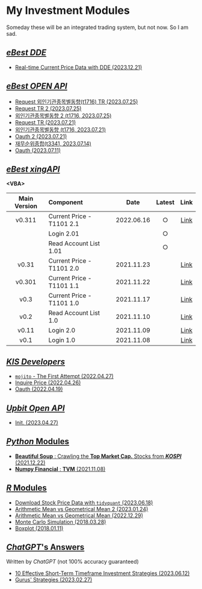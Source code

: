 # My Investment Modules

Someday these will be an integrated trading system, but not now. So I am sad.


## [*eBest DDE*](/eBest_DDE/)

- [Real-time Current Price Data with DDE (2023.12.21)](/eBest_DDE/README.md#real-time-current-price-data-with-dde-20231221)


## [*eBest OPEN API*](/eBest_OpenAPI/)

- [Request 외인기관종목별동향(t1716) TR (2023.07.25)](/eBest_OpenAPI/README.md#request-외인기관종목별동향t1716-tr-20230725)
- [Request TR 2 (2023.07.25)](/eBest_OpenAPI/README.md#request-tr-2-20230725)
- [외인기관종목별동향 2 (t1716, 2023.07.25)](/eBest_OpenAPI/README.md#외인기관종목별동향-2-t1716-20230725)
- [Request TR (2023.07.21)](/eBest_OpenAPI/README.md#request-tr-20230721)
- [외인기관종목별동향 (t1716, 2023.07.21)](/eBest_OpenAPI/README.md#외인기관종목별동향-t1716-20230721)
- [Oauth 2 (2023.07.21)](/eBest_OpenAPI/README.md#oauth-2-20230721)
- [재무순위종합(t3341, 2023.07.14)](/eBest_OpenAPI/README.md#재무순위종합t3341-20230714)
- [Oauth (2023.07.11)](/eBest_OpenAPI/README.md#oauth-20230711)


## [*eBest xingAPI*](/XingAPI)

**\<VBA>**

| Main Version | Component | Date | Latest | Link |
|:-:|:--|:-:|:-:|:-:|
| v0.311 | Current Price - T1101 2.1 | 2022.06.16 | ○ | [Link](/XingAPI/README.md#v0311--current-price---t1101-21-20220617) |
| | Login 2.01 | | ○ | |
| | Read Account List 1.01 | | ○ | |
| v0.31 | Current Price - T1101 2.0 | 2021.11.23 | | [Link](/XingAPI/README.md#v031--current-price---t1101-2-20211123) |
| v0.301 | Current Price - T1101 1.1 | 2021.11.22 | | [Link](/XingAPI/README.md#v0301--current-price---t1101-11-20211122) |
| v0.3 | Current Price - T1101 1.0 | 2021.11.17 | | [Link](/XingAPI/README.md#v03--current-price---t1101-10-20211117) |
| v0.2 | Read Account List 1.0 | 2021.11.10 | | [Link](/XingAPI/README.md#v02--read-account-list-10-20211110) |
| v0.11 | Login 2.0 | 2021.11.09 | | [Link](/XingAPI/README.md#v011--login-20-20211109) |
| v0.1 | Login 1.0 | 2021.11.08 | | [Link](/XingAPI/README.md#v01--login-10-20211108) |


## [*KIS Developers*](/KIS_Developers)

- [`mojito` - The First Attempt (2022.04.27)](/KIS_Developers/README.md#mojito---the-first-attempt-20220427)
- [Inquire Price (2022.04.26)](/KIS_Developers/README.md#inquire-price-20220426)
- [Oauth (2022.04.19)](/KIS_Developers/README.md#oauth-20220419)


## [*Upbit Open API*](/Upbit)

- [Init. (2023.04.27)](/Upbit/README.md#init-20230427)


## [*Python* Modules](/Python)

- [**Beautiful Soup** : Crawling the **Top Market Cap.** Stocks from ***KOSPI*** (2021.12.22)](/Python/README.md#beautiful-soup--crawling-the-top-market-cap-stocks-from-kospi-20211222)
- [**Numpy Financial** : **TVM** (2021.11.08)](/Python/README.md#numpy-financial--tvm-20211108)


## [*R* Modules](/R)

- [Download Stock Price Data with `tidyquant` (2023.06.18)](/R/README.md#download-stock-price-data-with-tidyquant-20230618)
- [Arithmetic Mean vs Geometrical Mean 2 (2023.01.24)](/R/README.md#arithmetic-mean-vs-geometrical-mean-2-20230124)
- [Arithmetic Mean vs Geometrical Mean (2022.12.29)](/R/README.md#arithmetic-mean-vs-geometrical-mean-20221229)
- [Monte Carlo Simulation (2018.03.28)](/R/README.md#monte-carlo-simulation-20180328)
- [Boxplot (2018.01.11)](/R/README.md#boxplot-20180111)


## [*ChatGPT*'s Answers](/ChatGPT/)

Written by *ChatGPT* (not 100% accuracy guaranteed)

- [10 Effective Short-Term Timeframe Investment Strategies (2023.06.12)](/ChatGPT/ShortTermTimeframe/README.md)
- [Gurus' Strategies (2023.02.27)](/ChatGPT/GurusStrategies/README.md)
